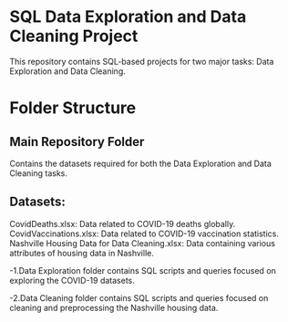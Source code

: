 # SQL Data Exploration and Data Cleaning Project

This repository contains SQL-based projects for two major tasks: Data Exploration and Data Cleaning. 

# Folder Structure 

## Main Repository Folder
Contains the datasets required for both the Data Exploration and Data Cleaning tasks.

## Datasets:
CovidDeaths.xlsx: Data related to COVID-19 deaths globally.
CovidVaccinations.xlsx: Data related to COVID-19 vaccination statistics.
Nashville Housing Data for Data Cleaning.xlsx: Data containing various attributes of housing data in Nashville.

-1.Data Exploration folder contains SQL scripts and queries focused on exploring the COVID-19 datasets.

-2.Data Cleaning folder contains SQL scripts and queries focused on cleaning and preprocessing the Nashville housing data.
